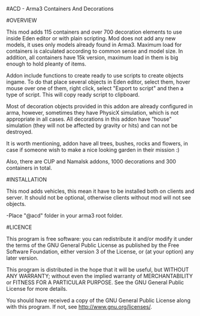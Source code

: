 #ACD - Arma3 Containers And Decorations

#OVERVIEW

This mod adds 115 containers and over 700 decoration elements to use inside Eden editor
or with plain scripting. Mod does not add any new models, it uses only models already found in Arma3.
Maximum load for containers is calculated according to common sense and model size. In addition,
all containers have 15k version, maximum load in them is big enough to hold pleanty of items.

Addon include functions to create ready to use scripts to create objects ingame. To do that
place several objects in Eden editor, select them, hover mouse over one of them, right click,
select "Export to script" and then a type of script. This will copy ready script to clipboard.

Most of decoration objects provided in this addon are already configured in arma, however, 
sometimes they have PhysicX simulation, which is not appropriate in all cases. All decorations
in this addon have "house" simulation (they will not be affected by gravity or hits) and can 
not be destroyed.

It is worth mentioning, addon have all trees, bushes, rocks and flowers, in case if someone 
wish to make a nice looking garden in their mission :)

Also, there are CUP and Namalsk addons, 1000 decorations and 300 containers in total.

#INSTALLATION

This mod adds vehicles, this mean it have to be installed both on clients and server.
It should not be optional, otherwise clients without mod will not see objects.

-Place "@acd" folder in your arma3 root folder.


#LICENCE

This program is free software: you can redistribute it and/or modify
it under the terms of the GNU General Public License as published by
the Free Software Foundation, either version 3 of the License, or
(at your option) any later version.

This program is distributed in the hope that it will be useful,
but WITHOUT ANY WARRANTY; without even the implied warranty of
MERCHANTABILITY or FITNESS FOR A PARTICULAR PURPOSE.  See the
GNU General Public License for more details.

You should have received a copy of the GNU General Public License
along with this program.  If not, see <http://www.gnu.org/licenses/>.
